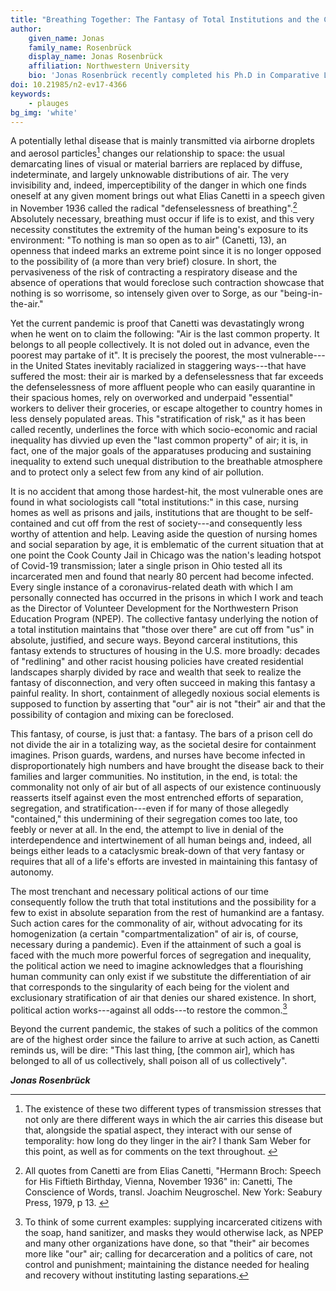 ```yaml
---
title: "Breathing Together: The Fantasy of Total Institutions and the Commonality of Air"
author:
    given_name: Jonas
    family_name: Rosenbrück
    display_name: Jonas Rosenbrück
    affiliation: Northwestern University
    bio: 'Jonas Rosenbrück recently completed his Ph.D in Comparative Literary Studies and German at Northwestern with a dissertation titled “Senses of Smell: The Differentiation of Air in Hölderlin, Nietzsche, and Ponge.” Starting in Fall 2020, he will be a Postdoctoral Fellow at Northwestern. He also serves as Director of Volunteer Development for the Northwestern Prison Education Program.'
doi: 10.21985/n2-ev17-4366
keywords:
    - plauges
bg_img: 'white'
---
```


A potentially lethal disease that is mainly transmitted via airborne droplets and aerosol particles[^1] changes our relationship to space: the usual demarcating lines of visual or material barriers are replaced by diffuse, indeterminate, and largely unknowable distributions of air. The very invisibility and, indeed, imperceptibility of the danger in which one finds oneself at any given moment brings out what Elias Canetti in a speech given in November 1936 called the radical "defenselessness of breathing".[^2] Absolutely necessary, breathing must occur if life is to exist, and this very necessity constitutes the extremity of the human being's exposure to its environment: "To nothing is man so open as to air" (Canetti, 13), an openness that indeed marks an extreme point since it is no longer opposed to the possibility of (a more than very brief) closure. In short, the pervasiveness of the risk of contracting a respiratory disease and the absence of operations that would foreclose such contraction showcase that nothing is so worrisome, so intensely given over to Sorge, as our "being-in-the-air." 

Yet the current pandemic is proof that Canetti was devastatingly wrong when he went on to claim the following: "Air is the last common property. It belongs to all people collectively. It is not doled out in advance, even the poorest may partake of it". It is precisely the poorest, the most vulnerable---in the United States inevitably racialized in staggering ways---that have suffered the most: their air is marked by a defenselessness that far exceeds the defenselessness of more affluent people who can easily quarantine in their spacious homes, rely on overworked and underpaid "essential" workers to deliver their groceries, or escape altogether to country homes in less densely populated areas. This "stratification of risk," as it has been called recently, underlines the force with which socio-economic and racial inequality has divvied up even the "last common property" of air; it is, in fact, one of the major goals of the apparatuses producing and sustaining inequality to extend such unequal distribution to the breathable atmosphere and to protect only a select few from any kind of air pollution. 

It is no accident that among those hardest-hit, the most vulnerable ones are found in what sociologists call "total institutions:" in this case, nursing homes as well as prisons and jails, institutions that are thought to be self-contained and cut off from the rest of society---and consequently less worthy of attention and help. Leaving aside the question of nursing homes and social separation by age, it is emblematic of the current situation that at one point the Cook County Jail in Chicago was the nation's leading hotspot of Covid-19 transmission; later a single prison in Ohio tested all its incarcerated men and found that nearly 80 percent had become infected. Every single instance of a coronavirus-related death with which I am personally connected has occurred in the prisons in which I work and teach as the Director of Volunteer Development for the Northwestern Prison Education Program (NPEP). The collective fantasy underlying the notion of a total institution maintains that "those over there" are cut off from "us" in absolute, justified, and secure ways. Beyond carceral institutions, this fantasy extends to structures of housing in the U.S. more broadly: decades of "redlining" and other racist housing policies have created residential landscapes sharply divided by race and wealth that seek to realize the fantasy of disconnection, and very often succeed in making this fantasy a painful reality. In short, containment of allegedly noxious social elements is supposed to function by asserting that "our" air is not "their" air and that the possibility of contagion and mixing can be foreclosed. 

This fantasy, of course, is just that: a fantasy. The bars of a prison cell do not divide the air in a totalizing way, as the societal desire for containment imagines. Prison guards, wardens, and nurses have become infected in disproportionately high numbers and have brought the disease back to their families and larger communities. No institution, in the end, is total: the commonality not only of air but of all aspects of our existence continuously reasserts itself against even the most entrenched efforts of separation, segregation, and stratification---even if for many of those allegedly "contained," this undermining of their segregation comes too late, too feebly or never at all. In the end, the attempt to live in denial of the interdependence and intertwinement of all human beings and, indeed, all beings either leads to a cataclysmic break-down of that very fantasy or requires that all of a life's efforts are invested in maintaining this fantasy of autonomy. 

The most trenchant and necessary political actions of our time consequently follow the truth that total institutions and the possibility for a few to exist in absolute separation from the rest of humankind are a fantasy. Such action cares for the commonality of air, without advocating for its homogenization (a certain "compartmentalization" of air is, of course, necessary during a pandemic). Even if the attainment of such a goal is faced with the much more powerful forces of segregation and inequality, the political action we need to imagine acknowledges that a flourishing human community can only exist if we substitute the differentiation of air that corresponds to the singularity of each being for the violent and exclusionary stratification of air that denies our shared existence. In short, political action works---against all odds---to restore the common.[^3]

Beyond the current pandemic, the stakes of such a politics of the common are of the highest order since the failure to arrive at such action, as Canetti reminds us, will be dire: "This last thing, \[the common air\], which has belonged to all of us collectively, shall poison all of us collectively". 

***Jonas Rosenbrück*** 

[^1]: The existence of these two different types of transmission stresses that not only are there different ways in which the air carries this disease but that, alongside the spatial aspect, they interact with our sense of temporality: how long do they linger in the air? I thank Sam Weber for this point, as well as for comments on the text throughout. 

[^2]: All quotes from Canetti are from Elias Canetti, "Hermann Broch: Speech for His Fiftieth Birthday, Vienna, November 1936" in: Canetti, The Conscience of Words, transl. Joachim Neugroschel. New York: Seabury Press, 1979, p 13. 

[^3]: To think of some current examples: supplying incarcerated citizens with the soap, hand sanitizer, and masks they would otherwise lack, as NPEP and many other organizations have done, so that "their" air becomes more like "our" air; calling for decarceration and a politics of care, not control and punishment; maintaining the distance needed for healing and recovery without instituting lasting separations.